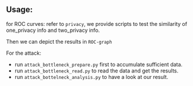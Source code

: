 ## Usage:
for ROC curves: refer to `privacy`, we provide scripts to test the similarity of one_privacy info and two_privacy info.

Then we can depict the results in `ROC-graph`

For the attack: 
- run `attack_bottleneck_prepare.py` first to accumulate sufficient data.
- run `attack_bottleneck_read.py` to read the data and get the results.
- run `attack_bottelneck_analysis.py` to have a look at our result.